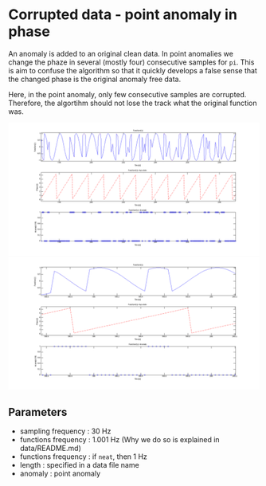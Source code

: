 # Corrupted data - point anomaly in phase

An anomaly is added to an original clean data. In point anomalies we change the phaze in several (mostly four) consecutive samples for `pi`. This is aim to confuse the algorithm so that it quickly develops a false sense that the changed phase is the original anomaly free data. 

Here, in the point anomaly, only few consecutive samples are corrupted. Therefore, the algortihm should not lose the track what the original function was. 

![Example](./_OVERVIEW.png) 
![Example](./_EXAMPLE.png) 

## Parameters
- sampling frequency : 30 Hz
- functions frequency : 1.001 Hz (Why we do so is explained in data/README.md)
- functions frequency : if `neat`, then 1 Hz
- length : specified in a data file name
- anomaly : point anomaly
